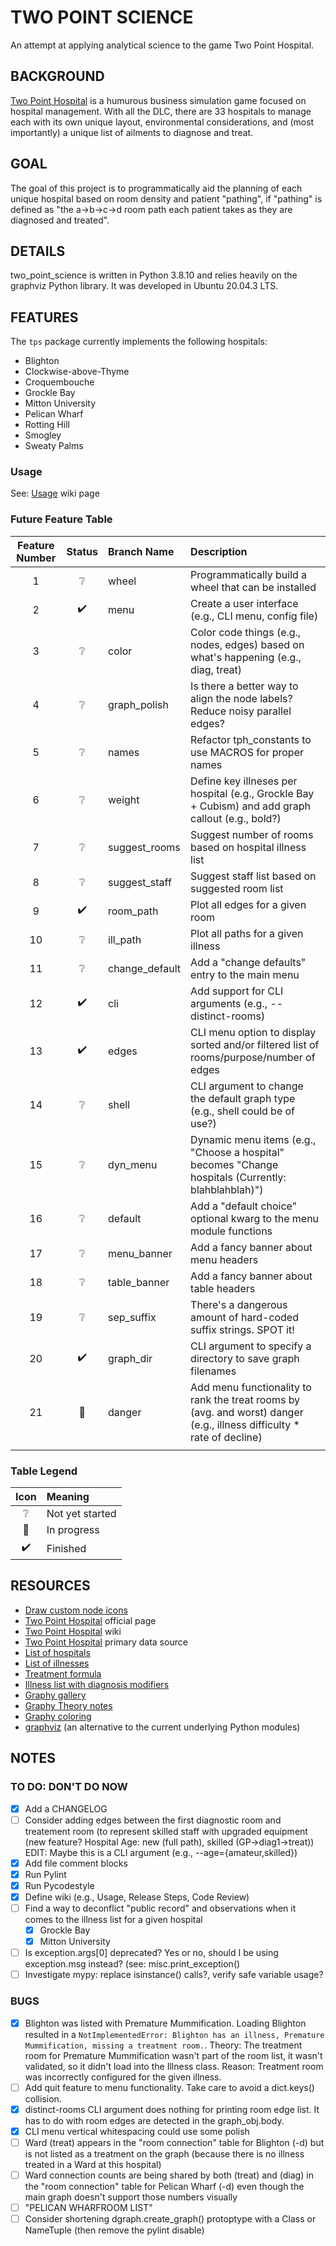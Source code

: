 # TWO POINT SCIENCE

An attempt at applying analytical science to the game Two Point Hospital.

## BACKGROUND

[Two Point Hospital](https://www.google.com/url?sa=t&rct=j&q=&esrc=s&source=web&cd=&cad=rja&uact=8&ved=2ahUKEwig1p_w0v3zAhWObc0KHWpMAfoQFnoECAQQAQ&url=http%3A%2F%2Fwww.twopointhospital.com%2F&usg=AOvVaw3GGa9E7TMAXQYTby7TBfyd) is a humurous business simulation game focused on hospital management.  With all the DLC, there are 33 hospitals to manage each with its own unique layout, environmental considerations, and (most importantly) a unique list of ailments to diagnose and treat.

## GOAL

The goal of this project is to programmatically aid the planning of each unique hospital based on room density and patient "pathing", if "pathing" is defined as "the a->b->c->d room path each patient takes as they are diagnosed and treated".

## DETAILS

two_point_science is written in Python 3.8.10 and relies heavily on the graphviz Python library.  It was developed in Ubuntu 20.04.3 LTS.

## FEATURES

The `tps` package currently implements the following hospitals:

- Blighton
- Clockwise-above-Thyme
- Croquembouche
- Grockle Bay
- Mitton University
- Pelican Wharf
- Rotting Hill
- Smogley
- Sweaty Palms

### Usage

See: [Usage](https://github.com/hark130/two_point_science/wiki/usage) wiki page

### Future Feature Table

| Feature Number | Status | Branch Name | Description |
| :------------: | :----: | :---------- | :---------- |
| 1  | ❔ | wheel | Programmatically build a wheel that can be installed |
| 2  | ✔️ | menu | Create a user interface (e.g., CLI menu, config file) |
| 3  | ❔ | color | Color code things (e.g., nodes, edges) based on what's happening (e.g., diag, treat) |
| 4  | ❔ | graph_polish | Is there a better way to align the node labels?  Reduce noisy parallel edges? |
| 5  | ❔ | names | Refactor tph_constants to use MACROS for proper names |
| 6  | ❔ | weight | Define key illneses per hospital (e.g., Grockle Bay + Cubism) and add graph callout (e.g., bold?) |
| 7  | ❔ | suggest_rooms | Suggest number of rooms based on hospital illness list |
| 8  | ❔ | suggest_staff | Suggest staff list based on suggested room list |
| 9  | ✔️ | room_path | Plot all edges for a given room |
| 10 | ❔ | ill_path | Plot all paths for a given illness |
| 11 | ❔ | change_default | Add a "change defaults" entry to the main menu |
| 12 | ✔️ | cli | Add support for CLI arguments (e.g., --distinct-rooms) |
| 13 | ✔️ | edges | CLI menu option to display sorted and/or filtered list of rooms/purpose/number of edges |
| 14 | ❔ | shell | CLI argument to change the default graph type (e.g., shell could be of use?) |
| 15 | ❔ | dyn_menu | Dynamic menu items (e.g., "Choose a hospital" becomes "Change hospitals (Currently: blahblahblah)") |
| 16 | ❔ | default | Add a "default choice" optional kwarg to the menu module functions |
| 17 | ❔ | menu_banner | Add a fancy banner about menu headers |
| 18 | ❔ | table_banner | Add a fancy banner about table headers |
| 19 | ❔ | sep_suffix | There's a dangerous amount of hard-coded suffix strings.  SPOT it! |
| 20 | ✔️ | graph_dir | CLI argument to specify a directory to save graph filenames |
| 21 | 🚧 | danger | Add menu functionality to rank the treat rooms by (avg. and worst) danger (e.g., illness difficulty * rate of decline) |
|   |  |  |  |

### Table Legend

| Icon | Meaning |
| :--: | :------ |
| ❔ | Not yet started |
| 🚧 | In progress |
| ✔️ | Finished |

## RESOURCES

- [Draw custom node icons](https://networkx.org/documentation/latest/auto_examples/drawing/plot_custom_node_icons.html#sphx-glr-auto-examples-drawing-plot-custom-node-icons-py)
- [Two Point Hospital](https://www.google.com/url?sa=t&rct=j&q=&esrc=s&source=web&cd=&cad=rja&uact=8&ved=2ahUKEwig1p_w0v3zAhWObc0KHWpMAfoQFnoECAQQAQ&url=http%3A%2F%2Fwww.twopointhospital.com%2F&usg=AOvVaw3GGa9E7TMAXQYTby7TBfyd) official page
- [Two Point Hospital](https://en.wikipedia.org/wiki/Two_Point_Hospital) wiki
- [Two Point Hospital](https://two-point-hospital.fandom.com/wiki/Two_Point_Hospital_Wiki) primary data source
- [List of hospitals](https://two-point-hospital.fandom.com/wiki/Hospitals)
- [List of illnesses](https://gamefaqs.gamespot.com/pc/230622-two-point-hospital/faqs/76595/list-of-illnesses)
- [Treatment formula](https://www.reddit.com/r/TwoPointHospital/comments/b3x2ky/treatment_formula/)
- [Illness list with diagnosis modifiers](https://www.reddit.com/r/TwoPointHospital/comments/9husy9/full_illnesses_and_diagnosis_modifiers_finally/)
- [Graphy gallery](https://www.python-graph-gallery.com/)
- [Graphy Theory notes](https://math.stackexchange.com/questions/655589/what-is-difference-between-cycle-path-and-circuit-in-graph-theory)
- [Graphy coloring](https://en.wikipedia.org/wiki/Graph_coloring)
- [graphviz](http://graphviz.org/documentation/) (an alternative to the current underlying Python modules)

## NOTES

### TO DO: DON'T DO NOW

- [X] Add a CHANGELOG
- [ ] Consider adding edges between the first diagnostic room and treatement room (to represent skilled staff with upgraded equipment (new feature?  Hospital Age: new (full path), skilled (GP->diag1->treat))  EDIT: Maybe this is a CLI argument (e.g., --age={amateur,skilled})
- [X] Add file comment blocks
- [X] Run Pylint
- [X] Run Pycodestyle
- [X] Define wiki (e.g., Usage, Release Steps, Code Review)
- [ ] Find a way to deconflict "public record" and observations when it comes to the illness list for a given hospital
	- [X] Grockle Bay
	- [X] Mitton University
- [ ] Is exception.args[0] deprecated?  Yes or no, should I be using exception.msg instead?  (see: misc.print_exception()
- [ ] Investigate mypy: replace isinstance() calls?, verify safe variable usage?

### BUGS

- [X] Blighton was listed with Premature Mummification.  Loading Blighton resulted in a `NotImplementedError: Blighton has an illness, Premature Mummification, missing a treatment room.`.  Theory: The treatment room for Premature Mummification wasn't part of the room list, it wasn't validated, so it didn't load into the Illness class.  Reason: Treatment room was incorrectly configured for the given illness.
- [ ] Add quit feature to menu functionality.  Take care to avoid a dict.keys() collision.
- [X] distinct-rooms CLI argument does nothing for printing room edge list.  It has to do with room edges are detected in the graph_obj.body.
- [X] CLI menu vertical whitespacing could use some polish
- [ ] Ward (treat) appears in the "room connection" table for Blighton (-d) but is not listed as a treatment on the graph (because there is no illness treated in a Ward at this hospital)
- [ ] Ward connection counts are being shared by both (treat) and (diag) in the "room connection" table for Pelican Wharf (-d) even though the main graph doesn't support those numbers visually
- [ ] "PELICAN WHARFROOM LIST"
- [ ] Consider shortening dgraph.create_graph() protoptype with a Class or NameTuple (then remove the pylint disable)
